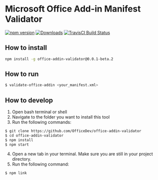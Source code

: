 # Microsoft Office Add-in Manifest Validator

[![npm version](https://badge.fury.io/js/office-addin-validator.svg)](http://badge.fury.io/js/office-addin-validator)
[![Downloads](http://img.shields.io/npm/dm/office-addin-validator.svg)](https://npmjs.org/package/office-addin-validator)
[![TravisCI Build Status](https://travis-ci.org/OfficeDev/office-addin-validator.svg)](https://travis-ci.org/OfficeDev/office-addin-validator)

## How to install
```bash
npm install -g office-addin-validator@0.0.1-beta.2
```

## How to run
```bash
$ validate-office-addin <your_manifest.xml>
```

## How to develop
1. Open bash terminal or shell
2. Navigate to the folder you want to install this tool
3. Run the following commands:

```bash
$ git clone https://github.com/OfficeDev/office-addin-validator
$ cd office-addin-validator
$ npm install
$ npm start
```

4. Open a new tab in your terminal. Make sure you are still in your project directory.
5. Run the following command:

```bash
$ npm link
```
